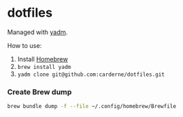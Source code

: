 # dotfiles
Managed with [yadm](https://yadm.io/).

How to use:
1. Install [Homebrew](https://brew.sh/)
2. `brew install yadm`
3. `yadm clone git@github.com:carderne/dotfiles.git`

### Create Brew dump
```bash
brew bundle dump -f --file ~/.config/homebrew/Brewfile
```
